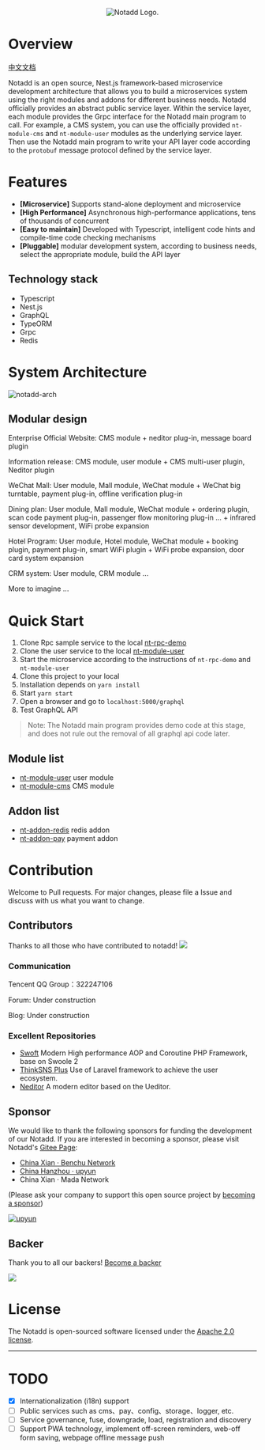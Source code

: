 <p align="center"><img src="https://www.notadd.com/src/notado_logo420x96.svg" alt="Notadd Logo."></p>

# Overview

[中文文档](./README_zh.md)

Notadd is an open source, Nest.js framework-based microservice development architecture that allows you to build a microservices system using the right modules and addons for different business needs. Notadd officially provides an abstract public service layer. Within the service layer, each module provides the Grpc interface for the Notadd main program to call. For example, a CMS system, you can use the officially provided `nt-module-cms` and `nt-module-user` modules as the underlying service layer. Then use the Notadd main program to write your API layer code according to the `protobuf` message protocol defined by the service layer.

# Features

- **[Microservice]** Supports stand-alone deployment and microservice
- **[High Performance]** Asynchronous high-performance applications, tens of thousands of concurrent
- **[Easy to maintain]** Developed with Typescript, intelligent code hints and compile-time code checking mechanisms
- **[Pluggable]** modular development system, according to business needs, select the appropriate module, build the API layer

## Technology stack

- Typescript
- Nest.js
- GraphQL
- TypeORM
- Grpc
- Redis

# System Architecture

![notadd-arch](https://www.notadd.com/src/notadd-arch.svg)

## Modular design

Enterprise Official Website: CMS module + neditor plug-in, message board plugin

Information release: CMS module, user module + CMS multi-user plugin, Neditor plugin

WeChat Mall: User module, Mall module, WeChat module + WeChat big turntable, payment plug-in, offline verification plug-in

Dining plan: User module, Mall module, WeChat module + ordering plugin, scan code payment plug-in, passenger flow monitoring plug-in ... + infrared sensor development, WiFi probe expansion

Hotel Program: User module, Hotel module, WeChat module + booking plugin, payment plug-in, smart WiFi plugin + WiFi probe expansion, door card system expansion

CRM system: User module, CRM module ...

More to imagine ...

# Quick Start

1. Clone Rpc sample service to the local [nt-rpc-demo](https://github.com/notadd/nt-rpc-demo)
2. Clone the user service to the local [nt-module-user](https://github.com/notadd/nt-module-user)
3. Start the microservice according to the instructions of `nt-rpc-demo` and `nt-module-user`
4. Clone this project to your local
5. Installation depends on `yarn install`
6. Start `yarn start`
7. Open a browser and go to `localhost:5000/graphql`
8. Test GraphQL API

> Note: The Notadd main program provides demo code at this stage, and does not rule out the removal of all graphql api code later.

## Module list

- [nt-module-user](https://github.com/notadd/nt-module-user) user module
- [nt-module-cms](https://github.com/notadd/nt-module-cms)  CMS module

## Addon list

- [nt-addon-redis](https://github.com/notadd/nt-addon-redis) redis addon
- [nt-addon-pay](https://github.com/notadd/nt-addon-pay) payment addon

# Contribution

Welcome to Pull requests. For major changes, please file a Issue and discuss with us what you want to change.

## Contributors

Thanks to all those who have contributed to notadd!
<a href="https://github.com/notadd/notadd/graphs/contributors"><img src="https://opencollective.com/notadd/contributors.svg?width=890&button=false" /></a>

### Communication

Tencent QQ Group：322247106

Forum: Under construction

Blog: Under construction

### Excellent Repositories

- [Swoft](https://github.com/swoft-cloud/swoft) Modern High performance AOP and Coroutine PHP Framework, base on Swoole 2
- [ThinkSNS Plus](https://github.com/slimkit/thinksns-plus) Use of Laravel framework to achieve the user ecosystem.
- [Neditor](https://github.com/notadd/neditor) A modern editor based on the Ueditor.

## Sponsor

We would like to thank the following sponsors for funding the development of our Notadd. If you are interested in becoming a sponsor, please visit Notadd's [Gitee Page](https://gitee.com/notadd/notadd?donate=true):

- [China Xian · Benchu Network](https://www.ibenchu.com)
- [China Hanzhou · upyun](https://www.upyun.com)
- China Xian · Mada Network

(Please ask your company to support this open source project by [becoming a sponsor](https://opencollective.com/notadd#sponsor))

[![upyun](https://www.notadd.com/src/upyun.svg "又拍云")](https://console.upyun.com/register/?invite=r17EYO3BW)

## Backer

Thank you to all our backers! [Become a backer](https://opencollective.com/notadd#backer)

<a href="https://opencollective.com/notadd#backers" target="_blank"><img src="https://opencollective.com/notadd/backers.svg?width=890"></a>

# License

The Notadd is open-sourced software licensed under the [Apache 2.0 license](LICENSE).

----------

# TODO

- [x] Internationalization (i18n) support
- [ ] Public services such as cms、pay、config、storage、logger, etc.
- [ ] Service governance, fuse, downgrade, load, registration and discovery
- [ ] Support PWA technology, implement off-screen reminders, web-off form saving, webpage offline message push
